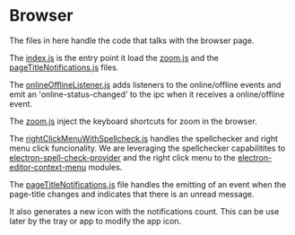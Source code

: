 # Browser

The files in here handle the code that talks with the browser  page.

The [index.js](index.js) is the entry point it load the [zoom.js](zoom.js) and the [pageTitleNotifications.js](pageTitleNotifications.js) files.

The [onlineOfflineListener.js](onlineOfflineListener.js) adds listeners to the online/offline events and emit an 'online-status-changed' to the ipc when it receives a online/offline event.

The [zoom.js](zoom.js) inject the keyboard shortcuts for zoom in the browser.

The [rightClickMenuWithSpellcheck.js](rightClickMenuWithSpellcheck.js) handles the spellchecker and right menu click funcionality. We are leveraging the spellchecker capabilitites to [electron-spell-check-provider](https://www.npmjs.com/package/electron-spell-check-provider) and the right click menu to the  [electron-editor-context-menu](https://github.com/mixmaxhq/electron-editor-context-menu) modules.

The [pageTitleNotifications.js](pageTitleNotifications.js) file handles the emitting of an event when the page-title changes and indicates that there is an unread message.

It also generates a new icon with the notifications count. This can be use later by the tray or app to modify the app icon.